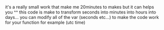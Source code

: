 it's a really small work that make me 20minutes to makes but it can helps you ^^
this code is make to transform seconds into minutes into hours into days...
you can modify all of the var (seconds etc...) to make the code work for your function for example (utc time)
